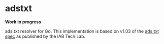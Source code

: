# adstxt
**Work in progress**

ads.txt resolver for Go. This implementation is based on v1.03 of the [ads.txt spec](https://iabtechlab.com/wp-content/uploads/2020/12/ads-txt-v1.0.3_Draft_in_Public_Comment_IABTechLab_2020-12.pdf) as published by the IAB Tech Lab.
